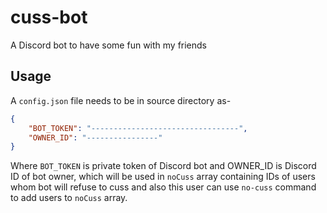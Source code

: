 # cuss-bot
A Discord bot to have some fun with my friends
## Usage
A `config.json` file needs to be in source directory as-
```json
{
    "BOT_TOKEN": "---------------------------------",
    "OWNER_ID": "----------------"
}
```
Where `BOT_TOKEN` is private token of Discord bot and OWNER_ID is Discord ID
of bot owner, which will be used in `noCuss` array containing IDs of users
whom bot will refuse to cuss and also this user can use `no-cuss` command to
add users to `noCuss` array.
